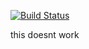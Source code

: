 [![Build Status](https://travis-ci.org/AlicanC/reductress.svg?branch=master)](https://travis-ci.org/AlicanC/reductress)

this doesnt work
